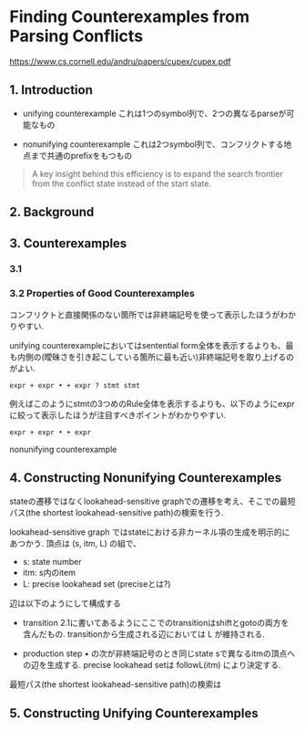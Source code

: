 # Finding Counterexamples from Parsing Conflicts

https://www.cs.cornell.edu/andru/papers/cupex/cupex.pdf

## 1. Introduction

* unifying counterexample
  これは1つのsymbol列で、2つの異なるparseが可能なもの

* nonunifying counterexample
  これは2つsymbol列で、コンフリクトする地点まで共通のprefixをもつもの

> A key insight behind this efficiency is to expand the search frontier from the conflict state instead of the start state.


## 2. Background

## 3. Counterexamples

### 3.1

### 3.2 Properties of Good Counterexamples

コンフリクトと直接関係のない箇所では非終端記号を使って表示したほうがわかりやすい.

unifying counterexampleにおいてはsentential form全体を表示するよりも、最も内側の(曖昧さを引き起こしている箇所に最も近い)非終端記号を取り上げるのがよい.

```
expr + expr • + expr ? stmt stmt
```

例えばこのようにstmtの3つめのRule全体を表示するよりも、以下のようにexprに絞って表示したほうが注目すべきポイントがわかりやすい.

```
expr + expr • + expr
```

nonunifying counterexample

## 4. Constructing Nonunifying Counterexamples

stateの遷移ではなくlookahead-sensitive graphでの遷移を考え、そこでの最短パス(the shortest lookahead-sensitive path)の検索を行う.

lookahead-sensitive graph ではstateにおける非カーネル項の生成を明示的にあつかう.
頂点は (s, itm, L) の組で、

* s: state number
* itm: s内のitem
* L: precise lookahead set (preciseとは?)

辺は以下のようにして構成する

* transition
  2.1に書いてあるようにここでのtransitionはshiftとgotoの両方を含んだもの.
  transitionから生成される辺においては L が維持される.

* production step
  • の次が非終端記号のとき同じstate sで異なるitmの頂点への辺を生成する.
  precise lookahead setは followL(itm) により決定する.


最短パス(the shortest lookahead-sensitive path)の検索は

## 5. Constructing Unifying Counterexamples
